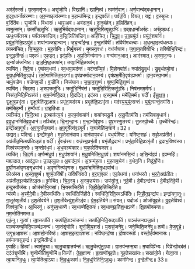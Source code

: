 

  
अद॑र्द॒रुत्सं॑। उ॒त्स॒मसृ॑जः। असृ॑जो॒वि। विखानि॑। खानि॒त्वं। त्वम॑र्ण॒वान्। अ॒र्ण॒वान्ब॑द्बधा॒नान्। ब॒द्ब॒धानाँअ॑रम्णाः। अ॒र॒म्णाइत्य॑रम्णाः॥ म॒हान्त॑मिन्द्र। इ॒न्द्र॒पर्व॑तं। पर्व॑तं॒वि। वियत्। यद्वः॑। व॒स्सृ॒जः। व॒रिति॑वः। सृ॒जोवि। विधाराः॑। धारा॒अव॑। अव॑दान॒वं। दा॒न॒वंह॑न्। ह॒न्निति॑हन्॥  
त्वमुत्सा॑न्। उत्साँ॑ऋ॒तुभिः॑। ऋ॒तुभि॑र्बद्बधा॒नान्। ऋ॒तुभि॒रित्यृ॒तुऽभिः॑। ब॒द्ब॒धा॒नाँअरं॑हः। अरं॑ह॒ऊधः॑। ऊधः॒पर्व॑तस्य। पर्व॑तस्यवज्रिन्। व॒ज्रि॒न्निति॑वज्रिन्॥ अहिं॑चित्। चि॒दु॒ग्र॒। उ॒ग्र॒प्रयु॑तं। प्रयु॑तं॒शया॑नं। प्रयु॑त॒मिति॒प्रऽयु॑तं। शया॑नञ्जघा॒न्वान्। ज॒घ॒न्वाँइ॑न्द्र। इ॒न्द्र॒तवि॑षीं। तवि॑षीमधत्थाः। अ॒ध॒त्था॒इत्य॑धत्थाः॥  
त्यस्य॑चित्। चि॒न्म॒ह॒तः। म॒ह॒तोनिः। निर्मृ॒गस्य॑। मृ॒गस्य॒वधः॑। वध॑र्जघान। ज॒घा॒न॒तवि॑षीभिः। तवि॑षीभि॒रिन्द्रः॑। इन्द्र॒इतीन्द्रः॑॥ यएकः॑। एक॒इत्। इद॑प्र॒तिः। अ॒प्र॒तिर्मन्य॑मानः। मन्य॑मान॒आत्। आद॑स्मात्। अ॒स्मा॒द॒न्यः। अ॒न्योअ॑जनिष्ट। अ॒ज॒नि॒ष्ट॒तव्या॑न्। तव्या॒निति॒तव्या॑न्॥  
त्यचि॑त्। चि॒दे॒षां। ए॒षांस्व॒धया॑। स्व॒धया॒मद॑न्तं। मद॑न्तम्मि॒हं। मि॒होनपा॑तं। नपा॑तंसु॒वृधं॑। सु॒वृधं॑तमो॒गां। सु॒वृध॒मिति॑सु॒ऽवृधं॑। त॒मो॒गामिति॑त॒मः॒ऽगां॥ वृष॑प्रभर्मादान॒वस्य॑। वृष॑प्रभ॒र्मेति॒वृष॑ऽप्रभर्मा। दा॒न॒वस्य॒भामं॑। भामं॒वज्रे॑ण। वज्रे॑णव॒ज्री। व॒ज्रीनि। निज॑घान। ज॒घा॒न॒शुष्णं॑। शुष्ण॒मिति॒शुष्णं॑॥  
त्यचि॑त्। चि॒द॒स्य॒। अ॒स्य॒क्रतु॑भिः। क्रतु॑भि॒र्निष॑त्तं। क्रतु॑भि॒रिति॒क्रतु॑ऽभिः। निष॑त्तमम॒र्मणः॑। निस॑त्त॒मिति॒निऽस॑त्तं। अ॒म॒र्मणो॑वि॒दत्। वि॒ददित्। इद॑स्य। अ॒स्य॒मर्म॑। मर्मेति॒मर्म॑॥ यदीं॑। ईं॒सु॒क्ष॒त्र॒। सु॒क्ष॒त्र॒प्रभृ॑ता। सु॒क्ष॒त्रेति॑सुऽक्षत्र। प्रभृ॑ता॒मद॑स्य। प्रभृ॒तेति॒प्रऽभृ॑ता। मद॑स्य॒युयु॑त्सन्तं। युयु॑त्सन्तं॒तम॑सि। तम॑सिह॒र्म्ये। ह॒र्म्येधाः॑। धा॒इति॑धाः॥  
त्यञ्चि॑त्। चि॒दि॒त्था। इ॒त्थाक॑त्प॒यं। क॒त्प॒यंशया॑नं। शया॑नमसू॒र्ये। अ॒सू॒र्येतम॑सि। तम॑सिवावृ॒धानं। व॒वृ॒धा॒नमिति॑व॒वृ॒धानं॥ तञ्चि॑त्। चि॒न्म॒न्दा॒नः। म॒न्दा॒नोवृ॑ष॒भः। वृ॒ष॒भस्सु॒तस्य॑। सु॒तस्यो॒च्चैः। उ॒च्चैरिन्द्रः॑। इन्द्रो॑अप॒गूर्य॑। अ॒प॒गूर्या॑ज॒घान॑। अ॒प॒गूर्येत्य॑प॒ऽगूर्य॑। ज॒घानेति॑ज॒घान॑॥ 32॥  
उद्यत्। यदिन्द्रः॑। इन्द्रो॑मह॒ते। म॒ह॒तेदान॑वाय। दान॑वाय॒वधः॑। वध॒र्यमि॑ष्ट। यमि॑ष्ट॒सहः॑। सहो॒अप्र॑तीतं। अप्र॑तीत॒मित्यप्र॑तिऽइतं॥ यदीं॑। ईं॒वज्र॑स्य। वज्र॑स्य॒प्रभृ॑तौ। प्रभृ॑तौद॒दाभ॑। प्रभृ॑ता॒विति॒प्रऽभृ॑तौ। द॒दाभ॒विश्व॑स्य। विश्व॑स्यज॒न्तोः। ज॒न्तोर॑ध॒मं। अ॒ध॒मञ्च॑कार। च॒का॒रेति॑चकार॥  
त्यचि॑त्। चि॒द॒र्णं। अ॒र्णम्म॑धु॒पं। म॒धु॒पंशया॑नं। म॒धु॒पमिति॑म॒धु॒ऽपं। शया॑नमसि॒न्वं। अ॒सि॒न्वंव॒व्रं। व॒व्रम्महि॑। मह्यादात्। आद॑दु॒ग्रः। उ॒ग्रइत्यु॒ग्रः॥ अ॒पाद॑म॒त्रं। अ॒त्रम्म॑ह॒ता। म॒ह॒ताव॒धेन॑। व॒धेन॒नि। निदु॑र्यो॒णे। दु॒र्यो॒णआ॑वृणङ्मृ॒ध्रवा॑चं। अ॒वृ॒णगित्य॑वृणक्। मृ॒ध्र॒वा॑च॒मिति॑मृ॒ध्रऽवा॑चं॥  
कोअ॑स्य। अ॒स्य॒शुष्मं॑। शुष्मं॒तवि॑षीं। तवि॑षींवराते। व॒रा॒त॒एकः॑। एको॒धना॑। धना॑भरते। भ॒र॒ते॒अप्र॑तीतः। अप्र॑तीत॒इत्य॑प्रतिऽइतः॥ इ॒मेचि॑त्। चि॒द॒स्य॒। अ॒स्य॒ज्रय॑सः। ज्रय॑सो॒नु। नुदे॒वी। दे॒वीइन्द्र॑स्य। दे॒वीइति॑दे॒वी। इन्द्र॒स्यौज॑सः। ओज॑सोभि॒यसा॑। भि॒यसा॑जिहीते। जि॒ही॒ते॒इति॑जिहीते॥  
न्य॑स्मै। अ॒स्मै॒दे॒वी। दे॒वीस्वधि॑तिः। स्वधि॑तिर्जिहीते। स्वधि॑ति॒रिति॒स्वऽधि॑तिः। जि॒ही॒त॒इन्द्रा॑य। इन्द्रा॑यगा॒तुः। गा॒तुरु॑श॒तीव॑। उ॒श॒तीव॑येमे। उ॒श॒तीवेत्यु॑श॒तीऽइ॑व। ये॒म॒इति॑येमे॥ संयत्। यदोजः॑। ओजो॑युव॒ते। यु॒व॒तेविश्वं॑। विश्व॑मा॒भिः। आ॒भिरनु॑। अनु॑स्व॒धाव्ने॑। स्व॒धाव्ने॑क्षि॒तयः॑। स्व॒धाव्न॒इति॑श॒धाऽव्ने॑। क्षि॒तयो॑नमन्त। न॒म॒न्तेति॑नमन्त॥  
एकं॒नु। नुत्वा॑। त्वा॒सत्प॑तिं। सत्प॑तिं॒पाञ्च॑जन्यं। सत्प॑ति॒मिति॒सत्ऽप॑तिं। पाञ्च॑जन्यञ्जा॒तं। पाञ्च॑जन्य॒मिति॒पाञ्च॑ऽजन्यं। जा॒तंशृ॑णोमि। शृ॒णॊ॒मि॒य॒शसं॑। य॒शसं॒जने॑षु। जने॒ष्विति॒जने॑षु॥ तम्मे॑। मे॒ज॒गृ॒भ्रे॒। ज॒गृ॒भ्र॒आ॒शसः॑। आ॒शसो॒नवि॑ष्ठं। आ॒शस॒इत्या॒ऽशसः॑। नवि॑ष्ठन्दो॒षा। दो॒षावस्तोः॑। वस्तो॒र्हव॑मानासः। हव॑मानास॒इन्द्रं॑। इन्द्र॒मितीन्द्रं॑॥  
ए॒वाहि। हित्वां। त्वामृ॑तु॒था। ऋ॒तु॒थाया॒तय॑न्तं। ऋ॒तु॒थेत्यृ॑तु॒ऽथा। या॒तय॑न्तम्म॒घा। म॒घाविप्रे॑भ्यः। विप्रे॑भ्यो॒दद॑तं। दद॑तंशृ॒णॊमि॑। शृ॒णॊमीति॑शृ॒णॊमि॑॥ किन्ते॑। ते॒ब्र॒ह्माणः॑। ब्र॒ह्माणो॑गृह॒ते। गृ॒ह॒तेसखा॑यः। सखा॑यो॒ये। येत्वा॒या। त्वा॒यानि॑द॒धुः। त्वा॒येति॑त्वा॒ऽया। नि॒द॒धुःकामं॑। नि॒द॒धुरिति॑नि॒ऽद॒धुः। काम॑मिन्द्र। इ॒न्द्रेती॑न्द्र॥ 33॥  
